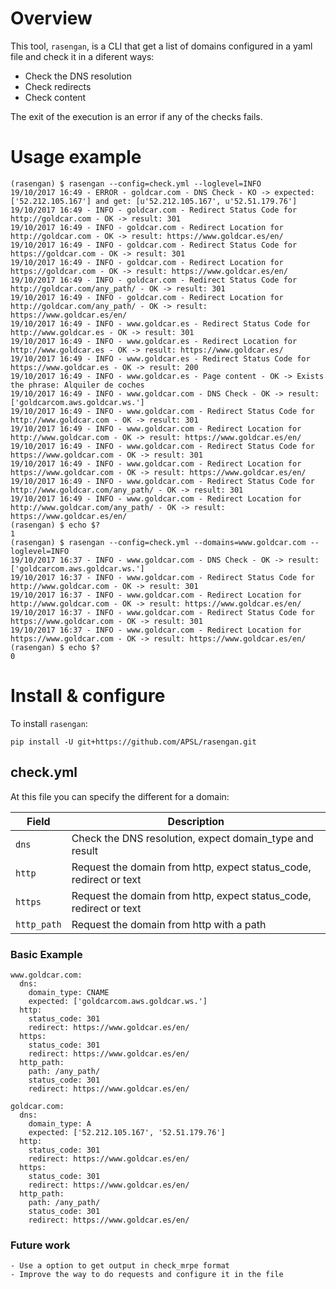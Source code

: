 # Overview

This tool, `rasengan`, is a CLI that get a list of domains configured in a yaml
file and check it in a diferent ways:
  - Check the DNS resolution
  - Check redirects
  - Check content

The exit of the execution is an error if any of the checks fails.

# Usage example

    (rasengan) $ rasengan --config=check.yml --loglevel=INFO
    19/10/2017 16:49 - ERROR - goldcar.com - DNS Check - KO -> expected: ['52.212.105.167'] and get: [u'52.212.105.167', u'52.51.179.76']
    19/10/2017 16:49 - INFO - goldcar.com - Redirect Status Code for http://goldcar.com - OK -> result: 301
    19/10/2017 16:49 - INFO - goldcar.com - Redirect Location for http://goldcar.com - OK -> result: https://www.goldcar.es/en/
    19/10/2017 16:49 - INFO - goldcar.com - Redirect Status Code for https://goldcar.com - OK -> result: 301
    19/10/2017 16:49 - INFO - goldcar.com - Redirect Location for https://goldcar.com - OK -> result: https://www.goldcar.es/en/
    19/10/2017 16:49 - INFO - goldcar.com - Redirect Status Code for http://goldcar.com/any_path/ - OK -> result: 301
    19/10/2017 16:49 - INFO - goldcar.com - Redirect Location for http://goldcar.com/any_path/ - OK -> result: https://www.goldcar.es/en/
    19/10/2017 16:49 - INFO - www.goldcar.es - Redirect Status Code for http://www.goldcar.es - OK -> result: 301
    19/10/2017 16:49 - INFO - www.goldcar.es - Redirect Location for http://www.goldcar.es - OK -> result: https://www.goldcar.es/
    19/10/2017 16:49 - INFO - www.goldcar.es - Redirect Status Code for https://www.goldcar.es - OK -> result: 200
    19/10/2017 16:49 - INFO - www.goldcar.es - Page content - OK -> Exists the phrase: Alquiler de coches
    19/10/2017 16:49 - INFO - www.goldcar.com - DNS Check - OK -> result: ['goldcarcom.aws.goldcar.ws.']
    19/10/2017 16:49 - INFO - www.goldcar.com - Redirect Status Code for http://www.goldcar.com - OK -> result: 301
    19/10/2017 16:49 - INFO - www.goldcar.com - Redirect Location for http://www.goldcar.com - OK -> result: https://www.goldcar.es/en/
    19/10/2017 16:49 - INFO - www.goldcar.com - Redirect Status Code for https://www.goldcar.com - OK -> result: 301
    19/10/2017 16:49 - INFO - www.goldcar.com - Redirect Location for https://www.goldcar.com - OK -> result: https://www.goldcar.es/en/
    19/10/2017 16:49 - INFO - www.goldcar.com - Redirect Status Code for http://www.goldcar.com/any_path/ - OK -> result: 301
    19/10/2017 16:49 - INFO - www.goldcar.com - Redirect Location for http://www.goldcar.com/any_path/ - OK -> result: https://www.goldcar.es/en/
    (rasengan) $ echo $?
    1
    (rasengan) $ rasengan --config=check.yml --domains=www.goldcar.com --loglevel=INFO
    19/10/2017 16:37 - INFO - www.goldcar.com - DNS Check - OK -> result: ['goldcarcom.aws.goldcar.ws.']
    19/10/2017 16:37 - INFO - www.goldcar.com - Redirect Status Code for http://www.goldcar.com - OK -> result: 301
    19/10/2017 16:37 - INFO - www.goldcar.com - Redirect Location for http://www.goldcar.com - OK -> result: https://www.goldcar.es/en/
    19/10/2017 16:37 - INFO - www.goldcar.com - Redirect Status Code for https://www.goldcar.com - OK -> result: 301
    19/10/2017 16:37 - INFO - www.goldcar.com - Redirect Location for https://www.goldcar.com - OK -> result: https://www.goldcar.es/en/
    (rasengan) $ echo $?
    0


# Install & configure

To install `rasengan`:

    pip install -U git+https://github.com/APSL/rasengan.git


## check.yml

At this file you can specify the different for a domain:

| Field          | Description                                                        |
|----------------|--------------------------------------------------------------------|
| `dns`          | Check the DNS resolution, expect domain_type and result            |
| `http`         | Request the domain from http, expect status_code, redirect or text |
| `https`        | Request the domain from http, expect status_code, redirect or text |
| `http_path`    | Request the domain from http with a path                           |

### Basic Example

    www.goldcar.com:
      dns:
        domain_type: CNAME
        expected: ['goldcarcom.aws.goldcar.ws.']
      http:
        status_code: 301
        redirect: https://www.goldcar.es/en/
      https:
        status_code: 301
        redirect: https://www.goldcar.es/en/
      http_path:
        path: /any_path/
        status_code: 301
        redirect: https://www.goldcar.es/en/

    goldcar.com:
      dns:
        domain_type: A
        expected: ['52.212.105.167', '52.51.179.76']
      http:
        status_code: 301
        redirect: https://www.goldcar.es/en/
      https:
        status_code: 301
        redirect: https://www.goldcar.es/en/
      http_path:
        path: /any_path/
        status_code: 301
        redirect: https://www.goldcar.es/en/


### Future work

    - Use a option to get output in check_mrpe format
    - Improve the way to do requests and configure it in the file
